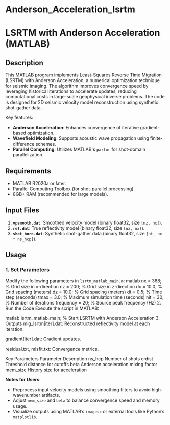 # Anderson_Acceleration_lsrtm
# LSRTM with Anderson Acceleration (MATLAB)

## Description

This MATLAB program implements Least-Squares Reverse Time Migration (LSRTM) with Anderson Acceleration, a numerical optimization technique for seismic imaging. The algorithm improves convergence speed by leveraging historical iterations to accelerate updates, reducing computational costs in large-scale geophysical inverse problems. The code is designed for 2D seismic velocity model reconstruction using synthetic shot-gather data.

Key features:
- **Anderson Acceleration**: Enhances convergence of iterative gradient-based optimization.
- **Wavefield Modeling**: Supports acoustic wave propagation using finite-difference schemes.
- **Parallel Computing**: Utilizes MATLAB's `parfor` for shot-domain parallelization.

## Requirements
- MATLAB R2020a or later.
- Parallel Computing Toolbox (for shot-parallel processing).
- 8GB+ RAM (recommended for large models).

## Input Files
1. **`vpsmooth.dat`**: Smoothed velocity model (binary float32, size `[nz, nx]`).
2. **`ref.dat`**: True reflectivity model (binary float32, size `[nz, nx]`).
3. **`shot_born.dat`**: Synthetic shot-gather data (binary float32, size `[nt, nx * ns_hcp]`).

## Usage

### 1. Set Parameters
Modify the following parameters in `lsrtm_matlab_main.m`:
matlab
nx = 368;       % Grid size in x-direction
nz = 200;       % Grid size in z-direction
dx = 10.0;      % Grid spacing (meters)
dz = 10.0;      % Grid spacing (meters)
dt = 0.5;       % Time step (seconds)
tmax = 3.0;     % Maximum simulation time (seconds)
nit = 30;       % Number of iterations
frequency = 20; % Source peak frequency (Hz)
2. Run the Code
Execute the script in MATLAB:

matlab
lsrtm_matlab_main; % Start LSRTM with Anderson Acceleration
3. Outputs
mig_lsrtm[iter].dat: Reconstructed reflectivity model at each iteration.

gradient[iter].dat: Gradient updates.

residual.txt, misfit.txt: Convergence metrics.

Key Parameters
Parameter	Description
ns_hcp	Number of shots
crdist	Threshold distance for cutoffs
beta	Anderson acceleration mixing factor
mem_size	History size for acceleration

**Notes for Users**:
- Preprocess input velocity models using smoothing filters to avoid high-wavenumber artifacts.
- Adjust `mem_size` and `beta` to balance convergence speed and memory usage.
- Visualize outputs using MATLAB’s `imagesc` or external tools like Python’s `matplotlib`.
